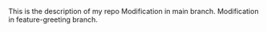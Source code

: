 This is the description of my repo
 Modification in main branch.
 Modification in feature-greeting branch.
